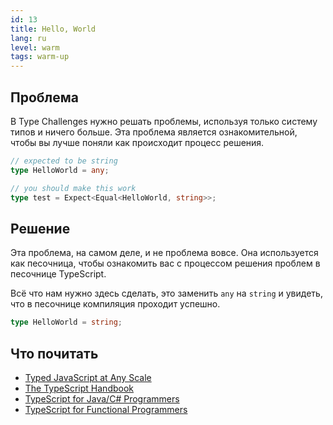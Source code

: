 ```yaml
---
id: 13
title: Hello, World
lang: ru
level: warm
tags: warm-up
---
```


## Проблема

В Type Challenges нужно решать проблемы, используя только систему типов и ничего
больше. Эта проблема является ознакомительной, чтобы вы лучше поняли как
происходит процесс решения.

```typescript
// expected to be string
type HelloWorld = any;
```

```typescript
// you should make this work
type test = Expect<Equal<HelloWorld, string>>;
```

## Решение

Эта проблема, на самом деле, и не проблема вовсе. Она используется как
песочница, чтобы ознакомить вас с процессом решения проблем в песочнице
TypeScript.

Всё что нам нужно здесь сделать, это заменить `any` на `string` и увидеть, что в
песочнице компиляция проходит успешно.

```typescript
type HelloWorld = string;
```

## Что почитать

- [Typed JavaScript at Any Scale](https://www.typescriptlang.org)
- [The TypeScript Handbook](https://www.typescriptlang.org/docs/handbook/intro.html)
- [TypeScript for Java/C# Programmers](https://www.typescriptlang.org/docs/handbook/typescript-in-5-minutes-oop.html)
- [TypeScript for Functional Programmers](https://www.typescriptlang.org/docs/handbook/typescript-in-5-minutes-func.html)
